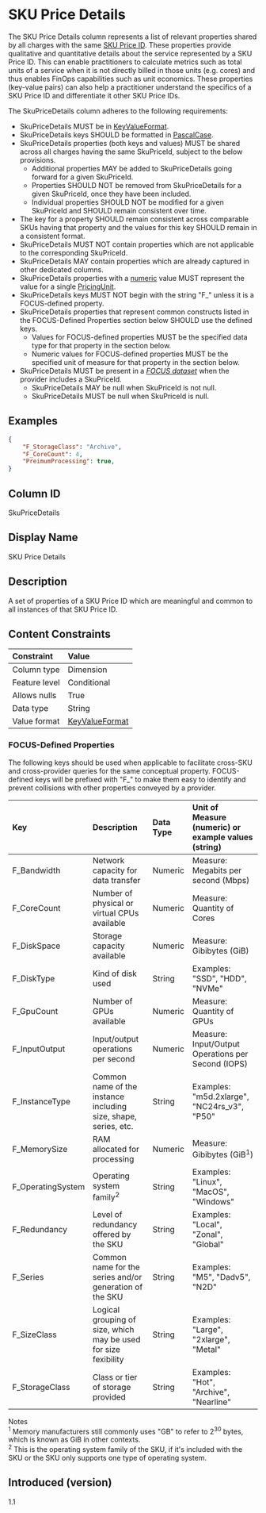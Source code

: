 # SKU Price Details

The SKU Price Details column represents a list of relevant properties shared by all charges with the same [SKU Price ID](#skupriceid). These properties provide qualitative and quantitative details about the service represented by a SKU Price ID. This can enable practitioners to calculate metrics such as total units of a service when it is not directly billed in those units (e.g. cores) and thus enables FinOps capabilities such as unit economics. These properties (key-value pairs) can also help a practitioner understand the specifics of a SKU Price ID and differentiate it other SKU Price IDs.

The SkuPriceDetails column adheres to the following requirements:

* SkuPriceDetails MUST be in [KeyValueFormat](#key-valueformat).
* SkuPriceDetails keys SHOULD be formatted in [PascalCase](#glossary:pascalcase).
* SkuPriceDetails properties (both keys and values) MUST be shared across all charges having the same SkuPriceId, subject to the below provisions.
  * Additional properties MAY be added to SkuPriceDetails going forward for a given SkuPriceId.
  * Properties SHOULD NOT be removed from SkuPriceDetails for a given SkuPriceId, once they have been included.
  * Individual properties SHOULD NOT be modified for a given SkuPriceId and SHOULD remain consistent over time.
* The key for a property SHOULD remain consistent across comparable SKUs having that property and the values for this key SHOULD remain in a consistent format.
* SkuPriceDetails MUST NOT contain properties which are not applicable to the corresponding SkuPriceId.
* SkuPriceDetails MAY contain properties which are already captured in other dedicated columns.
* SkuPriceDetails properties with a [numeric](#numeric-format) value MUST represent the value for a single [PricingUnit](#pricingunit).
* SkuPriceDetails keys MUST NOT begin with the string "F_" unless it is a FOCUS-defined property.
* SkuPriceDetails properties that represent common constructs listed in the FOCUS-Defined Properties section below SHOULD use the defined keys.
  * Values for FOCUS-defined properties MUST be the specified data type for that property in the section below.
  * Numeric values for FOCUS-defined properties MUST be the specified unit of measure for that property in the section below.
* SkuPriceDetails MUST be present in a [*FOCUS dataset*](#glossary:FOCUS-dataset) when the provider includes a SkuPriceId.
  * SkuPriceDetails MAY be null when SkuPriceId is not null.
  * SkuPriceDetails MUST be null when SkuPriceId is null.

## Examples

```json
{
    "F_StorageClass": "Archive",
    "F_CoreCount": 4,
    "PreimumProcessing": true,
}
```

## Column ID

SkuPriceDetails

## Display Name

SKU Price Details

## Description

A set of properties of a SKU Price ID which are meaningful and common to all instances of that SKU Price ID.

## Content Constraints

| Constraint    | Value                              |
| :------------ | :--------------------------------- |
| Column type   | Dimension                          |
| Feature level | Conditional                        |
| Allows nulls  | True                               |
| Data type     | String                             |
| Value format  | [KeyValueFormat](#key-valueformat) |

### FOCUS-Defined Properties

The following keys should be used when applicable to facilitate cross-SKU and cross-provider queries for the same conceptual property. FOCUS-defined keys will be prefixed with "F_" to make them easy to identify and prevent collisions with other properties conveyed by a provider.

| Key                        | Description                                                     | Data Type        | Unit of Measure (numeric) or example values (string)  |
| :------------------------- | :-------------------------------------------------------------- | :--------------- | :---------------------------------------------------- |
| F_Bandwidth                | Network capacity for data transfer                              | Numeric          | Measure: Megabits per second (Mbps)                   |
| F_CoreCount                | Number of physical or virtual CPUs available                    | Numeric          | Measure: Quantity of Cores                            |
| F_DiskSpace                | Storage capacity available                                      | Numeric          | Measure: Gibibytes (GiB)                              |
| F_DiskType                 | Kind of disk used                                               | String           | Examples: "SSD", "HDD", "NVMe"                        |
| F_GpuCount                 | Number of GPUs available                                        | Numeric          | Measure: Quantity of GPUs                             |
| F_InputOutput              | Input/output operations per second                              | Numeric          | Measure: Input/Output Operations per Second (IOPS)    |
| F_InstanceType             | Common name of the instance including size, shape, series, etc. | String           | Examples: "m5d.2xlarge", "NC24rs_v3", "P50"           |
| F_MemorySize               | RAM allocated for processing                                    | Numeric          | Measure: Gibibytes (GiB<sup>1</sup>)                  |
| F_OperatingSystem          | Operating system family<sup>2</sup>                             | String           | Examples: "Linux", "MacOS", "Windows"                 |
| F_Redundancy               | Level of redundancy offered by the SKU                          | String           | Examples: "Local", "Zonal", "Global"                  |
| F_Series                   | Common name for the series and/or generation of the SKU         | String           | Examples: "M5", "Dadv5", "N2D"                        |
| F_SizeClass                | Logical grouping of size, which may be used for size fexibility | String           | Examples: "Large", "2xlarge", "Metal"                 |
| F_StorageClass             | Class or tier of storage provided                               | String           | Examples: "Hot", "Archive", "Nearline"                |

Notes
<br><sup>1</sup> Memory manufacturers still commonly uses "GB" to refer to 2<sup>30</sup> bytes, which is known as GiB in other contexts.
<br><sup>2</sup> This is the operating system family of the SKU, if it's included with the SKU or the SKU only supports one type of operating system.

## Introduced (version)

1.1
